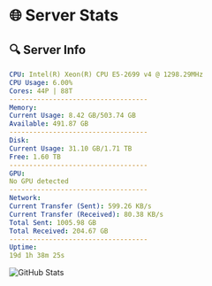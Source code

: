 # 🌐 Server Stats
## 🔍 Server Info
```yaml
CPU: Intel(R) Xeon(R) CPU E5-2699 v4 @ 1298.29MHz
CPU Usage: 6.00%
Cores: 44P | 88T
-----------------------------------
Memory:
Current Usage: 8.42 GB/503.74 GB
Available: 491.87 GB
-----------------------------------
Disk:
Current Usage: 31.10 GB/1.71 TB
Free: 1.60 TB
-----------------------------------
GPU:
No GPU detected
-----------------------------------
Network:
Current Transfer (Sent): 599.26 KB/s
Current Transfer (Received): 80.38 KB/s
Total Sent: 1005.98 GB
Total Received: 204.67 GB
-----------------------------------
Uptime:
19d 1h 38m 25s
```
![GitHub Stats](https://img.shields.io/badge/Updated-2025-05-08_18:47:13-blue)